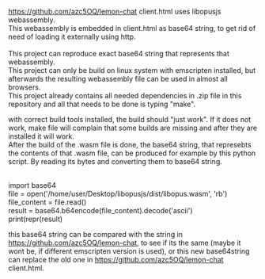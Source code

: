 https://github.com/azc5OQ/lemon-chat client.html uses libopusjs webassembly. <br>This webassembly is embedded in client.html as base64 string, to get rid of need of loading it externally using http.
<br>
<br>
This project can reproduce exact base64 string that represents that webassembly.
<br>
This project can only be build on linux system with emscripten installed, but afterwards the resulting webassembly file can be used in almost all browsers.
<br>
This project already contains all needed dependencies in .zip file in this repository and all that needs to be done is typing "make".

with correct build tools installed, the build should "just work". If it does not work, make file will complain that some builds are missing and after they are installed it will work.
<br>
After the build of the .wasm file is done, the base64 string, that represebts the contents of that .wasm file, can be produced for example by this python script. By reading its bytes and converting them to base64 string.

<br>
import base64
<br>
file = open('/home/user/Desktop/libopusjs/dist/libopus.wasm', 'rb')
<br>
file_content = file.read()

<br>
result = base64.b64encode(file_content).decode('ascii')
<br>
print(repr(result)

this base64 string can be compared with the string in https://github.com/azc5OQ/lemon-chat, to see if its the same (maybe it wont be, if different emscripten version is used), or this new base64string can replace the old one in https://github.com/azc5OQ/lemon-chat client.html.
